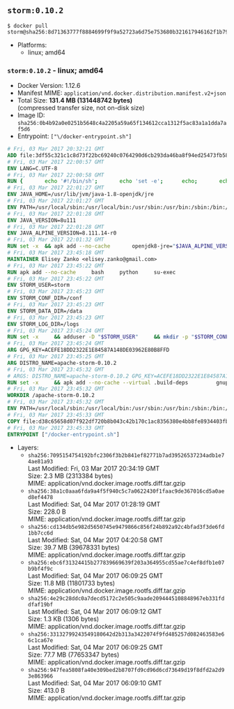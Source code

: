 ## `storm:0.10.2`

```console
$ docker pull storm@sha256:8d71363777f8884699f9f9a52723a6d75e753680b321617946162f1b79e5756a
```

-	Platforms:
	-	linux; amd64

### `storm:0.10.2` - linux; amd64

-	Docker Version: 1.12.6
-	Manifest MIME: `application/vnd.docker.distribution.manifest.v2+json`
-	Total Size: **131.4 MB (131448742 bytes)**  
	(compressed transfer size, not on-disk size)
-	Image ID: `sha256:0b4b92a0e0251b5648c4a2205a59a65f134612cca1312f5ac83a1a1dda7af5d6`
-	Entrypoint: `["\/docker-entrypoint.sh"]`

```dockerfile
# Fri, 03 Mar 2017 20:32:21 GMT
ADD file:3df55c321c1c8d73f22bc69240c0764290d6cb293da46ba8f94ed25473fb5853 in / 
# Fri, 03 Mar 2017 22:00:57 GMT
ENV LANG=C.UTF-8
# Fri, 03 Mar 2017 22:00:58 GMT
RUN { 		echo '#!/bin/sh'; 		echo 'set -e'; 		echo; 		echo 'dirname "$(dirname "$(readlink -f "$(which javac || which java)")")"'; 	} > /usr/local/bin/docker-java-home 	&& chmod +x /usr/local/bin/docker-java-home
# Fri, 03 Mar 2017 22:01:27 GMT
ENV JAVA_HOME=/usr/lib/jvm/java-1.8-openjdk/jre
# Fri, 03 Mar 2017 22:01:27 GMT
ENV PATH=/usr/local/sbin:/usr/local/bin:/usr/sbin:/usr/bin:/sbin:/bin:/usr/lib/jvm/java-1.8-openjdk/jre/bin:/usr/lib/jvm/java-1.8-openjdk/bin
# Fri, 03 Mar 2017 22:01:28 GMT
ENV JAVA_VERSION=8u111
# Fri, 03 Mar 2017 22:01:28 GMT
ENV JAVA_ALPINE_VERSION=8.111.14-r0
# Fri, 03 Mar 2017 22:01:32 GMT
RUN set -x 	&& apk add --no-cache 		openjdk8-jre="$JAVA_ALPINE_VERSION" 	&& [ "$JAVA_HOME" = "$(docker-java-home)" ]
# Fri, 03 Mar 2017 23:45:18 GMT
MAINTAINER Elisey Zanko <elisey.zanko@gmail.com>
# Fri, 03 Mar 2017 23:45:22 GMT
RUN apk add --no-cache     bash     python     su-exec
# Fri, 03 Mar 2017 23:45:22 GMT
ENV STORM_USER=storm
# Fri, 03 Mar 2017 23:45:23 GMT
ENV STORM_CONF_DIR=/conf
# Fri, 03 Mar 2017 23:45:23 GMT
ENV STORM_DATA_DIR=/data
# Fri, 03 Mar 2017 23:45:23 GMT
ENV STORM_LOG_DIR=/logs
# Fri, 03 Mar 2017 23:45:24 GMT
RUN set -x     && adduser -D "$STORM_USER"     && mkdir -p "$STORM_CONF_DIR" "$STORM_DATA_DIR" "$STORM_LOG_DIR"     && chown -R "$STORM_USER:$STORM_USER" "$STORM_CONF_DIR" "$STORM_DATA_DIR" "$STORM_LOG_DIR"
# Fri, 03 Mar 2017 23:45:24 GMT
ARG GPG_KEY=ACEFE18DD2322E1E84587A148DE03962E80B8FFD
# Fri, 03 Mar 2017 23:45:25 GMT
ARG DISTRO_NAME=apache-storm-0.10.2
# Fri, 03 Mar 2017 23:45:32 GMT
# ARGS: DISTRO_NAME=apache-storm-0.10.2 GPG_KEY=ACEFE18DD2322E1E84587A148DE03962E80B8FFD
RUN set -x     && apk add --no-cache --virtual .build-deps         gnupg     && wget -q "http://www.apache.org/dist/storm/$DISTRO_NAME/$DISTRO_NAME.tar.gz"     && wget -q "http://www.apache.org/dist/storm/$DISTRO_NAME/$DISTRO_NAME.tar.gz.asc"     && export GNUPGHOME="$(mktemp -d)"     && gpg --keyserver ha.pool.sks-keyservers.net --recv-key "$GPG_KEY"     && gpg --batch --verify "$DISTRO_NAME.tar.gz.asc" "$DISTRO_NAME.tar.gz"     && tar -xzf "$DISTRO_NAME.tar.gz"     && chown -R "$STORM_USER:$STORM_USER" "$DISTRO_NAME"     && rm -r "$GNUPGHOME" "$DISTRO_NAME.tar.gz" "$DISTRO_NAME.tar.gz.asc"     && apk del .build-deps
# Fri, 03 Mar 2017 23:45:32 GMT
WORKDIR /apache-storm-0.10.2
# Fri, 03 Mar 2017 23:45:32 GMT
ENV PATH=/usr/local/sbin:/usr/local/bin:/usr/sbin:/usr/bin:/sbin:/bin:/usr/lib/jvm/java-1.8-openjdk/jre/bin:/usr/lib/jvm/java-1.8-openjdk/bin:/apache-storm-0.10.2/bin
# Fri, 03 Mar 2017 23:45:33 GMT
COPY file:d38c65658d07f922df720b8b043c42b170c1ac8356380e4bb8fe8934403fb0d8 in / 
# Fri, 03 Mar 2017 23:45:33 GMT
ENTRYPOINT ["/docker-entrypoint.sh"]
```

-	Layers:
	-	`sha256:7095154754192bfc2306f3b2b841ef82771b7ad39526537234adb1e74ae81a93`  
		Last Modified: Fri, 03 Mar 2017 20:34:19 GMT  
		Size: 2.3 MB (2313384 bytes)  
		MIME: application/vnd.docker.image.rootfs.diff.tar.gzip
	-	`sha256:38a1c0aaa6fda9a4f5f940c5c7a0622430f1faac9de367016cd5a0aed8ef4478`  
		Last Modified: Sat, 04 Mar 2017 01:28:19 GMT  
		Size: 228.0 B  
		MIME: application/vnd.docker.image.rootfs.diff.tar.gzip
	-	`sha256:cd134db5e982d5650745e9479866c856f24b892a92c4bfad3f3de6fd1bb7cc6d`  
		Last Modified: Sat, 04 Mar 2017 04:20:58 GMT  
		Size: 39.7 MB (39678331 bytes)  
		MIME: application/vnd.docker.image.rootfs.diff.tar.gzip
	-	`sha256:ebc6f31324415b277839669639f203a364955cd55ae7c4ef8dfb1e07b9bf4f9c`  
		Last Modified: Sat, 04 Mar 2017 06:09:25 GMT  
		Size: 11.8 MB (11801733 bytes)  
		MIME: application/vnd.docker.image.rootfs.diff.tar.gzip
	-	`sha256:4e29c28ddc0a7decd5172c2e505c9aade2094445108848967eb331fddfaf19bf`  
		Last Modified: Sat, 04 Mar 2017 06:09:12 GMT  
		Size: 1.3 KB (1306 bytes)  
		MIME: application/vnd.docker.image.rootfs.diff.tar.gzip
	-	`sha256:33132799243549180642d2b313a3422074f9fd485257d082463583e66c1ca67e`  
		Last Modified: Sat, 04 Mar 2017 06:09:25 GMT  
		Size: 77.7 MB (77653347 bytes)  
		MIME: application/vnd.docker.image.rootfs.diff.tar.gzip
	-	`sha256:947fea5808fa40e309bed2b8707fd9cd96d6cd73649d19f8dfd2a2d93e863966`  
		Last Modified: Sat, 04 Mar 2017 06:09:10 GMT  
		Size: 413.0 B  
		MIME: application/vnd.docker.image.rootfs.diff.tar.gzip
